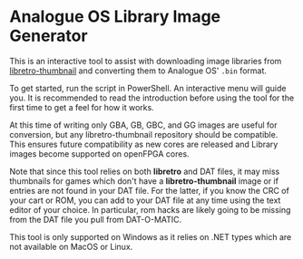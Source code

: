 # Analogue OS Library Image Generator

This is an interactive tool to assist with downloading image libraries from
[libretro-thumbnail](https://github.com/libretro-thumbnails/libretro-thumbnails)
and converting them to Analogue OS' ``.bin`` format.

To get started, run the script in PowerShell. An interactive menu will guide you.
It is recommended to read the introduction before using the tool for the first
time to get a feel for how it works.

At this time of writing only GBA, GB, GBC, and GG images are useful for
conversion, but any libretro-thumbnail repository should be compatible.
This ensures future compatibility as new cores are released and Library
images become supported on openFPGA cores.

Note that since this tool relies on both **libretro** and DAT files, it may miss
thumbnails for games which don't have a **libretro-thumbnail** image or if entries
are not found in your DAT file. For the latter, if you know the CRC of your
cart or ROM, you can add to your DAT file at any time using the text editor of
your choice. In particular, rom hacks are likely going to be missing from
the DAT file you pull from DAT-O-MATIC.

This tool is only supported on Windows as it relies on .NET types which are
not available on MacOS or Linux.
